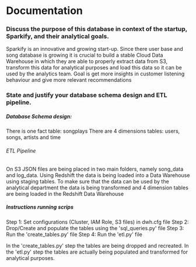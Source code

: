 # Documentation

### Discuss the purpose of this database in context of the startup, Sparkify, and their analytical goals.
Sparkify is an innovative and growing start-up. Since there user base and song database is growing it is crucial to build a stable Cloud Data Warehouse in which they are able to properly extract data from S3, transform this data for analytical purposes and load this data so it can be used by the analytics team. Goal is get more insights in customer listening behaviour and give more relevant recommendations 

### State and justify your database schema design and ETL pipeline.
##### Database Schema design: 
There is one fact table: songplays 
There are 4 dimensions tables: users, songs, artists and time

###### ETL Pipeline
On S3 JSON files are being placed in two main folders, namely song_data and log_data. Using Redshift  the data is being loaded into a Data Warehouse using staging tables. To make sure that the data can be used by the analytical department the data is being transformed and 4 dimension tables are being loaded in the Redshift Data Warehouse

##### Instructions running scrips 
Step 1: Set configurations (Cluster, IAM Role, S3 files) in dwh.cfg file
Step 2: Drop/Create and populate the tables using the 'sql_queries.py' file
Step 3: Run the 'create_tables.py' file
Step 4: Run the 'etl.py' file

In the 'create_tables.py' step the tables are being dropped and recreated. In the 'etl.py' step the tables are actually being populated and transformed for analytical purposes.
